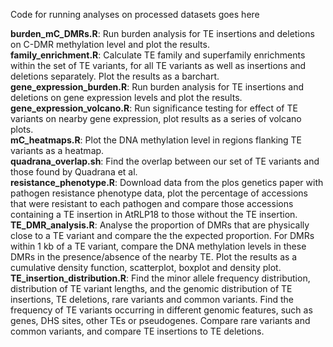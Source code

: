 Code for running analyses on processed datasets goes here

**burden_mC_DMRs.R**: Run burden analysis for TE insertions and deletions on C-DMR methylation level and plot the results.  
**family_enrichment.R**: Calculate TE family and superfamily enrichments within the set of TE variants, for all TE variants as well as insertions and deletions separately. Plot the results as a barchart.  
**gene_expression_burden.R**: Run burden analysis for TE insertions and deletions on gene expression levels and plot the results.  
**gene_expression_volcano.R**: Run significance testing for effect of TE variants on nearby gene expression, plot results as a series of volcano plots.  
**mC_heatmaps.R**: Plot the DNA methylation level in regions flanking TE variants as a heatmap.  
**quadrana_overlap.sh**: Find the overlap between our set of TE variants and those found by Quadrana et al.  
**resistance_phenotype.R**:  Download data from the plos genetics paper with pathogen resistance phenotype data, plot the percentage of accessions that were resistant to each pathogen and compare those accessions containing a TE insertion in AtRLP18 to those without the TE insertion.  
**TE_DMR_analysis.R**: Analyse the proportion of DMRs that are physically close to a TE variant and compare the the expected proportion. For DMRs within 1 kb of a TE variant, compare the DNA methylation levels in these DMRs in the presence/absence of the nearby TE. Plot the results as a cumulative density function, scatterplot, boxplot and density plot.  
**TE_insertion_distribution.R**: Find the minor allele frequency distribution, distribution of TE variant lengths, and the genomic distribution of TE insertions, TE deletions, rare variants and common variants. Find the frequency of TE variants occurring in different genomic features, such as genes, DHS sites, other TEs or pseudogenes. Compare rare variants and common variants, and compare TE insertions to TE deletions.